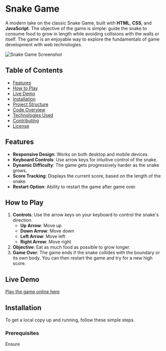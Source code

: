# Snake Game

A modern take on the classic Snake Game, built with **HTML**, **CSS**, and **JavaScript**. The objective of the game is simple: guide the snake to consume food to grow in length while avoiding collisions with the walls or itself. The game is an enjoyable way to explore the fundamentals of game development with web technologies.

![Snake Game Screenshot](./screenshot.png)  <!-- Replace with actual path to screenshot -->

## Table of Contents

- [Features](#features)
- [How to Play](#how-to-play)
- [Live Demo](#live-demo)
- [Installation](#installation)
- [Project Structure](#project-structure)
- [Code Overview](#code-overview)
- [Technologies Used](#technologies-used)
- [Contributing](#contributing)
- [License](#license)

## Features

- **Responsive Design**: Works on both desktop and mobile devices.
- **Keyboard Controls**: Use arrow keys for intuitive control of the snake.
- **Dynamic Difficulty**: The game gets progressively harder as the snake grows.
- **Score Tracking**: Displays the current score, based on the length of the snake.
- **Restart Option**: Ability to restart the game after game over.

## How to Play

1. **Controls**: Use the arrow keys on your keyboard to control the snake's direction.
   - **Up Arrow**: Move up
   - **Down Arrow**: Move down
   - **Left Arrow**: Move left
   - **Right Arrow**: Move right
2. **Objective**: Eat as much food as possible to grow longer.
3. **Game Over**: The game ends if the snake collides with the boundary or its own body. You can then restart the game and try for a new high score.

## Live Demo

[Play the game online here](https://your-username.github.io/snake-game)  <!-- Replace with actual link if hosted -->

## Installation

To get a local copy up and running, follow these simple steps.

### Prerequisites

Ensure
